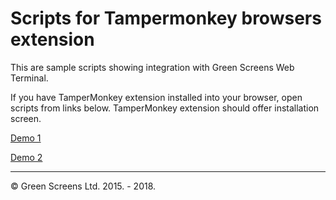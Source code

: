 # Scripts for Tampermonkey browsers extension

This are sample scripts showing integration with Green Screens Web Terminal.

If you have TamperMonkey extension installed into your browser, open scripts from links below.
TamperMonkey extension should offer installation screen.

[Demo 1](https://raw.githubusercontent.com/greenscreens-io/tampermonkey/master/demo1.user.js)

[Demo 2](https://raw.githubusercontent.com/greenscreens-io/tampermonkey/master/demo2.user.js)

----------
&copy; Green Screens Ltd. 2015. - 2018.